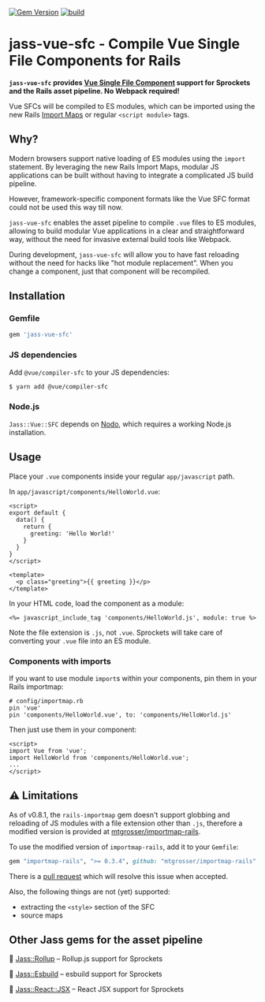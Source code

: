 [![Gem Version](https://badge.fury.io/rb/jass-vue-sfc.svg)](http://badge.fury.io/rb/jass-vue-sfc)
[![build](https://github.com/mtgrosser/jass-vue-sfc/actions/workflows/build.yml/badge.svg)](https://github.com/mtgrosser/jass-vue-sfc/actions/workflows/build.yml)

# jass-vue-sfc - Compile Vue Single File Components for Rails

**`jass-vue-sfc` provides [Vue Single File Component](https://v3.vuejs.org/guide/single-file-component.html) support for Sprockets and the Rails asset pipeline. No Webpack required!**
 
Vue SFCs will be compiled to ES modules, which can be imported using the new Rails [Import Maps](https://github.com/rails/importmap-rails) or regular `<script module>` tags.

## Why?

Modern browsers support native loading of ES modules using the `import` statement.
By leveraging the new Rails Import Maps, modular JS applications can be built
without having to integrate a complicated JS build pipeline.

However, framework-specific component formats like the Vue SFC format could not be used this
way till now.

`jass-vue-sfc` enables the asset pipeline to compile `.vue` files to ES modules,
allowing to build modular Vue applications in a clear and straightforward way,
without the need for invasive external build tools like Webpack.

During development, `jass-vue-sfc` will allow you to have fast reloading without the need
for hacks like "hot module replacement". When you change a component, just that component
will be recompiled.

## Installation

### Gemfile
```ruby
gem 'jass-vue-sfc'
```

### JS dependencies
Add `@vue/compiler-sfc` to your JS dependencies:
```sh
$ yarn add @vue/compiler-sfc
```

### Node.js

`Jass::Vue::SFC` depends on [Nodo](https://github.com/mtgrosser/nodo), which requires a working Node.js installation.

## Usage

Place your `.vue` components inside your regular `app/javascript` path.

In `app/javascript/components/HelloWorld.vue`:

```vue
<script>
export default {
  data() {
    return {
      greeting: 'Hello World!'
    }
  }
}
</script>

<template>
  <p class="greeting">{{ greeting }}</p>
</template>
```

In your HTML code, load the component as a module:

```erb
<%= javascript_include_tag 'components/HelloWorld.js', module: true %>
```

Note the file extension is `.js`, not `.vue`. Sprockets will take care of
converting your `.vue` file into an ES module.


### Components with imports

If you want to use module `import`s within your components, pin them in your Rails importmap:

```
# config/importmap.rb
pin 'vue'
pin 'components/HelloWorld.vue', to: 'components/HelloWorld.js'
```

Then just use them in your component:

```vue
<script>
import Vue from 'vue';
import HelloWorld from 'components/HelloWorld.vue';
...
</script>
```

## ⚠️ Limitations

As of v0.8.1, the `rails-importmap` gem doesn't support globbing and reloading of JS modules with a file
extension other than `.js`, therefore a modified version is provided at [mtgrosser/importmap-rails](https://github.com/mtgrosser/importmap-rails).

To use the modified version of `importmap-rails`, add it to your `Gemfile`:

```ruby
gem "importmap-rails", ">= 0.3.4", github: "mtgrosser/importmap-rails", branch: "main"
```

There is a [pull request](https://github.com/rails/importmap-rails/pull/57) which will resolve this issue when accepted.

Also, the following things are not (yet) supported:

- extracting the `<style>` section of the SFC
- source maps

## Other Jass gems for the asset pipeline

💎 [Jass::Rollup](https://github.com/mtgrosser/jass-rollup) – Rollup.js support for Sprockets

💎 [Jass::Esbuild](https://github.com/mtgrosser/jass-esbuild) – esbuild support for Sprockets

💎 [Jass::React::JSX](https://github.com/mtgrosser/jass-react-jsx) – React JSX support for Sprockets
